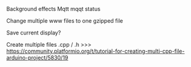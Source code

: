 Background effects Mqtt mqqt status

Change multiple www files to one gzipped file

Save current display?

Create multiple files .cpp / .h >>> https://community.platformio.org/t/tutorial-for-creating-multi-cpp-file-arduino-project/5830/19
